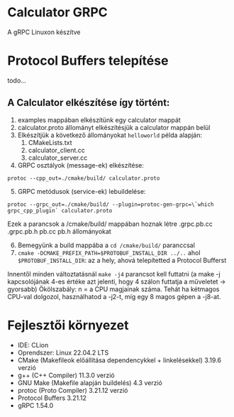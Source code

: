 # Calculator GRPC
A gRPC Linuxon készítve
# Protocol Buffers telepítése
todo...

## A Calculator elkészítése így történt:

1. examples mappában elkészítünk egy calculator mappát
2. calculator.proto állományt elkészítésjük a calculator mappán belül
3. Elkészítjük a következő állományokat `helloworld` példa alapján:
   1. CMakeLists.txt
   2. calculator_client.cc
   3. calculator_server.cc
4. GRPC osztályok (message-ek) elkészítése:

```protoc --cpp_out=./cmake/build/ calculator.proto```

5. GRPC metódusok (service-ek) lebuildelése: 

```protoc --grpc_out=./cmake/build/ --plugin=protoc-gen-grpc=\`which grpc_cpp_plugin` calculator.proto ```

Ezek a parancsok a /cmake/build/ mappában hoznak létre .grpc.pb.cc .grpc.pb.h pb.cc pb.h állományokat

6. Bemegyünk a build mappába a `cd /cmake/build/` paranccsal
7. `cmake -DCMAKE_PREFIX_PATH=$PROTOBUF_INSTALL_DIR ../..` ahol 
`$PROTOBUF_INSTALL_DIR`: az a hely, ahová telepítetted a Protocol Bufferst

Innentől minden változtatásnál `make -j4` parancsot kell futtatni (a make -j kapcsolójának 4-es értéke azt jelenti, hogy 4 szálon futtatja a műveletet -> gyorsabb)
Ökölszabály: n = a CPU magjainak száma. 
Tehát ha kétmagos CPU-val dolgozol, használhatod a -j2-t, míg egy 8 magos gépen a -j8-at.

# Fejlesztői környezet
- IDE: CLion
- Oprendszer: Linux 22.04.2 LTS
- CMake (Makefileok előállítása dependencykkel + linkelésekkel) 3.19.6 verzió
- g++ (C++ Compiler) 11.3.0 verzió
- GNU Make (Makefile alapján buildelés) 4.3 verzió
- protoc (Proto Compiler) 3.21.12 verzió
- Protocol Buffers 3.21.12
- gRPC 1.54.0
